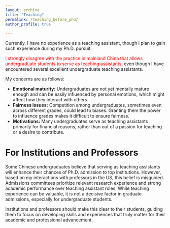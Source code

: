 ```yaml
---
layout: archive
title: "Teaching"
permalink: /teaching_before_phd/
author_profile: true

---
```


Currently, I have no experience as a teaching assistant, though I plan to gain such experience during my Ph.D. pursuit.

<span style="color: red;">I strongly disagree with the practice in mainland China that allows undergraduate students to serve as teaching assistants</span>, even though I have encountered several excellent undergraduate teaching assistants.

My concerns are as follows:
- **Emotional maturity:** Undergraduates are not yet mentally mature enough and can be easily influenced by personal emotions, which might affect how they interact with others.
- **Fairness issues:** Competition among undergraduates, sometimes even across different grades, could lead to biases. Granting them the power to influence grades makes it difficult to ensure fairness.
- **Motivations:** Many undergraduates serve as teaching assistants primarily for financial reasons, rather than out of a passion for teaching or a desire to contribute.

For Institutions and Professors
====
Some Chinese undergraduates believe that serving as teaching assistants will enhance their chances of Ph.D. admission to top institutions. However, based on my interactions with professors in the US, this belief is misguided. Admissions committees prioritize relevant research experience and strong academic performance over teaching assistant roles. While teaching experience can be valuable, it is not a decisive factor in graduate admissions, especially for undergraduate students.

Institutions and professors should make this clear to their students, guiding them to focus on developing skills and experiences that truly matter for their academic and professional advancement.
